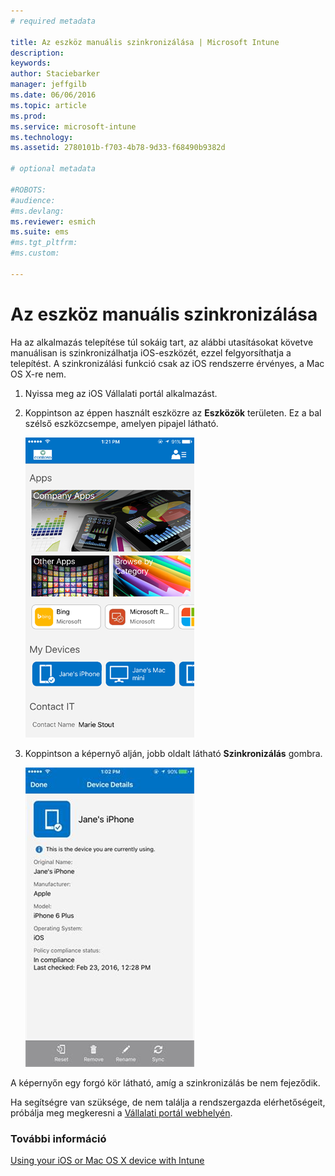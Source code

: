```yaml
---
# required metadata

title: Az eszköz manuális szinkronizálása | Microsoft Intune
description:
keywords:
author: Staciebarker
manager: jeffgilb
ms.date: 06/06/2016
ms.topic: article
ms.prod:
ms.service: microsoft-intune
ms.technology:
ms.assetid: 2780101b-f703-4b78-9d33-f68490b9382d

# optional metadata

#ROBOTS:
#audience:
#ms.devlang:
ms.reviewer: esmich
ms.suite: ems
#ms.tgt_pltfrm:
#ms.custom:

---
```



# Az eszköz manuális szinkronizálása

Ha az alkalmazás telepítése túl sokáig tart, az alábbi utasításokat követve manuálisan is szinkronizálhatja iOS-eszközét, ezzel felgyorsíthatja a telepítést. A szinkronizálási funkció csak az iOS rendszerre érvényes, a Mac OS X-re nem.

1. Nyissa meg az iOS Vállalati portál alkalmazást.

2. Koppintson az éppen használt eszközre az **Eszközök** területen. Ez a bal szélső eszközcsempe, amelyen pipajel látható.

    ![ios-sync-1-comp-portal-apps](./media/ios-sync-1-comp-portal-apps.png)

3.  Koppintson a képernyő alján, jobb oldalt látható **Szinkronizálás** gombra.

    ![ios-sync-2-sync-button](./media/ios-sync-2-sync-button.png)

A képernyőn egy forgó kör látható, amíg a szinkronizálás be nem fejeződik.

Ha segítségre van szüksége, de nem találja a rendszergazda elérhetőségeit, próbálja meg megkeresni a [Vállalati portál webhelyén](http://portal.manage.microsoft.com).

### További információ
[Using your iOS or Mac OS X device with Intune](using-your-ios-or-mac-os-x-device-with-intune.md)

<!--HONumber=Jun16_HO1-->


